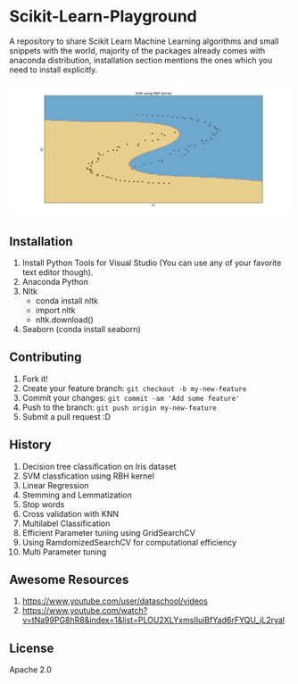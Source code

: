 # Scikit-Learn-Playground
A repository to share Scikit Learn Machine Learning algorithms and small snippets with the world, majority of the packages already comes with anaconda distribution, installation section mentions the ones which you need to install explicitly.

![Alt text](rbf.png?raw=true "SVM using RBF Kernel")

## Installation
1. Install Python Tools for Visual Studio (You can use any of your favorite text editor though).
2. Anaconda Python
3. Nltk
    * conda install nltk
    * import nltk
    * nltk.download()
4. Seaborn (conda install seaborn)

## Contributing
1. Fork it!
2. Create your feature branch: `git checkout -b my-new-feature`
3. Commit your changes: `git commit -am 'Add some feature'`
4. Push to the branch: `git push origin my-new-feature`
5. Submit a pull request :D

## History

1. Decision tree classification on Iris dataset
2. SVM classfication using RBH kernel
3. Linear Regression
4. Stemming and Lemmatization
5. Stop words
6. Cross validation with KNN
7. Multilabel Classification
8. Efficient Parameter tuning using GridSearchCV
9. Using RamdomizedSearchCV for computational efficiency
10. Multi Parameter tuning

## Awesome Resources

1. https://www.youtube.com/user/dataschool/videos
2. https://www.youtube.com/watch?v=tNa99PG8hR8&index=1&list=PLOU2XLYxmsIIuiBfYad6rFYQU_jL2ryal

## License
Apache 2.0
